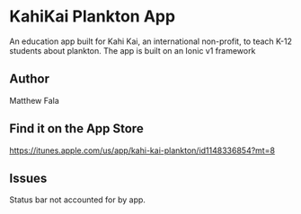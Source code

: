 KahiKai Plankton App
====================

An education app built for Kahi Kai, an international non-profit, to teach K-12 students about plankton. The app is built on an Ionic v1 framework

## Author

Matthew Fala

## Find it on the App Store
https://itunes.apple.com/us/app/kahi-kai-plankton/id1148336854?mt=8

## Issues

Status bar not accounted for by app.

